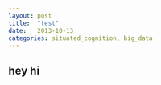 ```yaml
---
layout: post
title:  "test"
date:   2013-10-13
categories: situated_cognition, big_data
---
```


## hey hi

<div>
<script type="text/javascript">
document.write('<iframe scrolling="no" style="border:none;" width="250" height="413" src="http://www.google.com/trends/hottrends/widget?pn=p1&amp;tn=10&amp;h=413"></iframe>');
</script>
